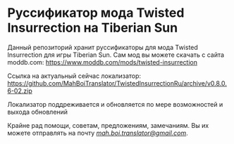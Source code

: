 # Руссификатор мода Twisted Insurrection на Tiberian Sun

Данный репозиторий хранит руссификаторы для мода Twisted Insurrection для игры Tiberian Sun. Сам мод вы можете скачать с сайта moddb.com: https://www.moddb.com/mods/twisted-insurrection

Ссылка на актуальный сейчас локализатор: https://github.com/MahBoiTranslator/TwistedInsurrectionRu/archive/v0.8.0.6-02.zip

Локализатор поддреживается и обновляется по мере возможностей и выхода обновлений

Крайне рад помощи, советам, предложениям, замечаниям. Вы их можете отправлять на почту *mah.boi.translator@gmail.com*.
